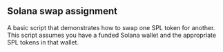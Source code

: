 <h2>Solana swap assignment</h2>

A basic script that demonstrates how to swap one SPL token for another. This script assumes you have a funded Solana wallet and the appropriate SPL tokens in that wallet.

